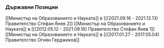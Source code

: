 ### Държавни Позиции
[[Министър на Образованието и Науката]] в [[(2021.09.16 - 2021.12.13) Правителство Стефан Янев 2]]
[[Министър на Образованието и Науката]] в [[(2012.05.12 - 2021.09.16) Правителство Стефан Янев 1]]
[[Министър на Образованието и Науката]] в [[(2017.01.27 - 2017.05.04) Правителство Огнян Герджиков]]
